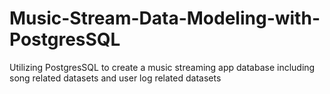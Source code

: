# Music-Stream-Data-Modeling-with-PostgresSQL
Utilizing PostgresSQL to create a music streaming app database  including song related datasets and user log related datasets
